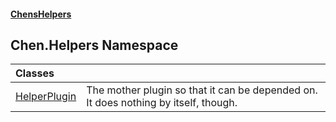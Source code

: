 
#### [ChensHelpers](index 'index')

## Chen.Helpers Namespace

| Classes | |
| :--- | :--- |
| [HelperPlugin](Chen_Helpers_HelperPlugin 'Chen.Helpers.HelperPlugin') | The mother plugin so that it can be depended on. It does nothing by itself, though.<br/> |

